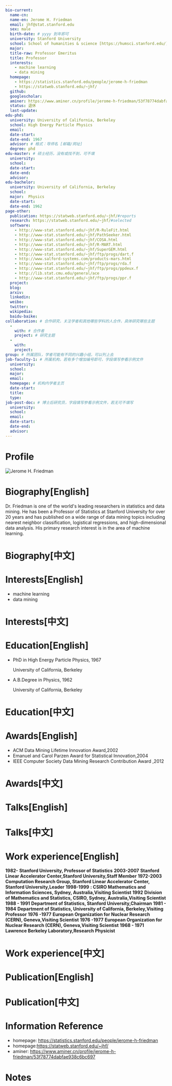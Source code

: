 ```yaml
---
bio-current: 
  name-cn: 
  name-en: Jerome H. Friedman
  email: jhf@stat.stanford.edu
  sex: male
  birth-date: # yyyy 到年即可
  university: Stanford University 
  school: School of humanities & science [https://humsci.stanford.edu/]
  major:
  title-raw: Professor Emeritus
  title: Professor
  interests: 
    - machine learning
    - data mining 
  homepage: 
    - https://statistics.stanford.edu/people/jerome-h-friedman
    - https://statweb.stanford.edu/~jhf/
  github: 
  googlescholar:  
  aminer: https://www.aminer.cn/profile/jerome-h-friedman/53f78774dabfae938c6bc697
  status: 退休
  last-update:
edu-phd:
  university: University of California, Berkeley
  school: High Energy Particle Physics
  email: 
  date-start: 
  date-end: 1967
  advisor: # 格式：导师名 [邮箱/网址]
  degree: phd
edu-master: # 硕士经历，没有或找不到，可不填
  university: 
  school: 
  date-start: 
  date-end: 
  advisor:
edu-bachelor: 
  university: University of California, Berkeley
  school: 
  major:  Physics
  date-start: 
  date-end: 1962
page-other:
  publication: https://statweb.stanford.edu/~jhf/#reports
  research: https://statweb.stanford.edu/~jhf/#selected
  software: 
    - http://www-stat.stanford.edu/~jhf/R-RuleFit.html
    - http://www-stat.stanford.edu/~jhf/PathSeeker.html
    - http://www-stat.stanford.edu/~jhf/COSA.html
    - http://www-stat.stanford.edu/~jhf/R-MART.html
    - http://www-stat.stanford.edu/~jhf/SuperGEM.html
    - http://www-stat.stanford.edu/~jhf/ftp/progs/dart.f
    - http://www.salford-systems.com/products-mars.html
    - http://www-stat.stanford.edu/~jhf/ftp/progs/rda.f
    - http://www-stat.stanford.edu/~jhf/ftp/progs/ppdeux.f
    - http://lib.stat.cmu.edu/general/ace
    - http://www-stat.stanford.edu/~jhf/ftp/progs/ppr.f
  project: 
  blog: 
  arxiv: 
  linkedin: 
  weibo:
  twitter:
  wikipedia:
  baidu-baike:
collaboration: # 合作研究，关注学者和其他哪些学科的人合作，具体研究哪些主题
  - 
    with: # 合作者
    project: # 研究主题
  - 
    with: 
    project: 
group: # 所属团队，学者可能有不同的兴趣小组，可以列上去
job-faculty-1: # 所属机构，若有多个增加编号即可，字段填写参看示例文件
  university: 
  school: 
  major: 
  email: 
  homepage: # 机构内学者主页
  date-start: 
  title: 
  type: 
job-post-doc: # 博士后研究员，字段填写参看示例文件，若无可不填写
  university: 
  school: 
  email: 
  date-start: 
  date-end: 
  advisor: 
---
```


# Profile

![Jerome H. Friedman](https://statistics.stanford.edu/sites/g/files/sbiybj6031/f/styles/large-square/public/friedman_new.jpg?itok=nr5h8Agk)

# Biography[English]

Dr. Friedman is one of the world's leading researchers in statistics and data mining. He has been a Professor of Statistics at Stanford University for over 20 years and has published on a wide range of data mining topics including nearest neighbor classification, logistical regressions, and high-dimensional data analysis. His primary research interest is in the area of machine learning.

# Biography[中文]

# Interests[English]

- machine learning
- data mining 

# Interests[中文]

# Education[English]

- PhD in High Energy Particle Physics, 1967
    
    University of California, Berkeley

- A.B.Degree in Physics, 1962
    
    University of California, Berkeley

# Education[中文]

# Awards[English]

- ACM Data Mining Lifetime Innovation Award,2002
- Emanuel and Carol Parzen Award for Statistical Innovation,2004
- IEEE Computer Society Data Mining Research Contribution Award ,2012

# Awards[中文]

# Talks[English]

# Talks[中文]

# Work experience[English]

**1982-** **Stanford University, Professor of Statistics**
**2003-2007** **Stanford Linear Accelerator Center,Stanford University,Staff Member**
**1972-2003** **Computation Research Group, Stanford Linear Accelerator Center, Stanford University,Leader**
**1998-1999** **: CSIRO Mathematics and Information Sciences, Sydney, Australia,Visiting Scientist**
**1992** **Division of Mathematics and Statistics, CSIRO, Sydney, Australia,Visiting Scientist**
**1988 - 1991** **Department of Statistics, Stanford University,Chairman**
**1981 - 1984** **Department of Statistics, University of California, Berkeley,Visiting Professor**
**1976 -1977** **European Organization for Nuclear Research (CERN), Geneva,Visiting Scientist**
**1976 -1977** **European Organization for Nuclear Research (CERN), Geneva,Visiting Scientist**
**1968 - 1971** **Lawrence Berkeley Laboratory,Research Physicist**

# Work experience[中文]

# Publication[English]

# Publication[中文]

# Information Reference

- homepage: https://statistics.stanford.edu/people/jerome-h-friedman
- homepage:https://statweb.stanford.edu/~jhf/
- aminer: https://www.aminer.cn/profile/jerome-h-friedman/53f78774dabfae938c6bc697

# Notes